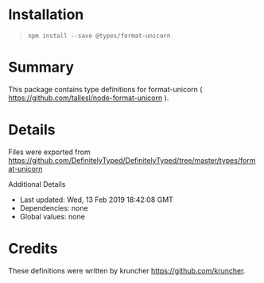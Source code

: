 # Installation
> `npm install --save @types/format-unicorn`

# Summary
This package contains type definitions for format-unicorn ( https://github.com/tallesl/node-format-unicorn ).

# Details
Files were exported from https://github.com/DefinitelyTyped/DefinitelyTyped/tree/master/types/format-unicorn

Additional Details
 * Last updated: Wed, 13 Feb 2019 18:42:08 GMT
 * Dependencies: none
 * Global values: none

# Credits
These definitions were written by kruncher <https://github.com/kruncher>.
